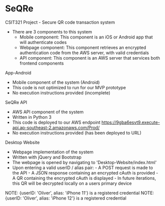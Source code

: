 # SeQRe
CSIT321 Project - Secure QR code transaction system
- There are 3 components to this system
	- Mobile component: This component is an iOS or Android app that will authenticate codes
	- Webpage component: This component retrieves an encrypted authentication code from the AWS server, with valid credentials
	- API component: This component is an AWS server that services both frontend components


App-Android
- Mobile component of the system (Android)
- This code is not optimized to run for our MVP prototype
- No execution instructions provided (incomplete)

SeQRe API
- AWS API component of the system
- Written in Python 3
- This code is deployed to our AWS endpoint https://9gba6esvt9.execute-api.ap-southeast-2.amazonaws.com/Prod/
- No execution instructions provided (has been deployed to URL)

Desktop Website
- Webpage implementation of the system 
- Written with jQuery and Bootstrap
- The webpage is opened by navigating to 'Desktop-Website/index.html'
- Upon entering a valid userID / alias pair:
		- A POST request is made to the API
		- A JSON response containing an encrypted cAuth is provided
		- A QR containing the encrypted cAuth is displayed
		- In future iterations, this QR will be decrypted locally on a users primary device 


NOTE: {userID: 'Oliver', alias: 'iPhone 11'} is a registered credential
NOTE: {userID: 'Oliver', alias: 'iPhone 12'} is a registered credential